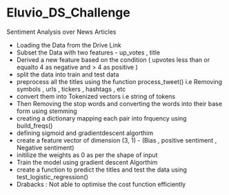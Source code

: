 # Eluvio_DS_Challenge
Sentiment Analysis over News Articles

* Loading the Data from the Drive Link
* Subset the Data with two features - up_votes , title
* Derived a new feature based on the condition ( upvotes less than or equalto 4 as negative and > 4 as positive )
* split the data into train and test data
* preprocess all the titles using the function process_tweet() i.e Removing symbols , urls , tickers , hashtags , etc
* convert them into Tokenized vectors i.e string of tokens
* Then Removing the stop words and converting the words into their  base form using stemming
* creating a dictionary mapping each pair into frquency using build_freqs()
* defining sigmoid and gradientdescent algorthim
* create a feature vector of dimension (3, 1) - (Bias , positive sentiment , Negative sentiment)
* initilize the weights as 0 as per the shape of input
* Train the model using gradient descent Algorthim 
* create a function to predict the titles and test the data using test_logistic_regression()
* Drabacks : Not able to optimise the cost function efficiently


